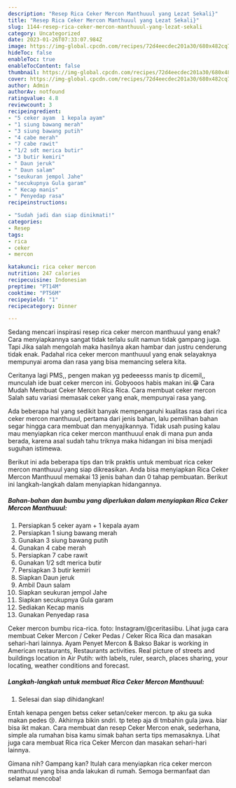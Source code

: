 ```yaml
---
description: "Resep Rica Ceker Mercon Manthuuul yang Lezat Sekali}"
title: "Resep Rica Ceker Mercon Manthuuul yang Lezat Sekali}"
slug: 1144-resep-rica-ceker-mercon-manthuuul-yang-lezat-sekali
category: Uncategorized
date: 2023-01-26T07:33:07.984Z
image: https://img-global.cpcdn.com/recipes/72d4eecdec201a30/680x482cq70/rica-ceker-mercon-manthuuul-foto-resep-utama.jpg
hideToc: false
enableToc: true
enableTocContent: false
thumbnail: https://img-global.cpcdn.com/recipes/72d4eecdec201a30/680x482cq70/rica-ceker-mercon-manthuuul-foto-resep-utama.jpg
cover: https://img-global.cpcdn.com/recipes/72d4eecdec201a30/680x482cq70/rica-ceker-mercon-manthuuul-foto-resep-utama.jpg
author: Admin
authorAv: notfound
ratingvalue: 4.8
reviewcount: 3
recipeingredient:
- "5 ceker ayam  1 kepala ayam"
- "1 siung bawang merah"
- "3 siung bawang putih"
- "4 cabe merah"
- "7 cabe rawit"
- "1/2 sdt merica butir"
- "3 butir kemiri"
- " Daun jeruk"
- " Daun salam"
- "seukuran jempol Jahe"
- "secukupnya Gula garam"
- " Kecap manis"
- " Penyedap rasa"
recipeinstructions:

- "Sudah jadi dan siap dinikmati!"
categories:
- Resep
tags:
- rica
- ceker
- mercon

katakunci: rica ceker mercon 
nutrition: 247 calories
recipecuisine: Indonesian
preptime: "PT14M"
cooktime: "PT56M"
recipeyield: "1"
recipecategory: Dinner

---
```



Sedang mencari inspirasi resep rica ceker mercon manthuuul yang enak? Cara menyiapkannya sangat tidak terlalu sulit namun tidak gampang juga. Tapi Jika salah mengolah maka hasilnya akan hambar dan justru cenderung tidak enak. Padahal rica ceker mercon manthuuul yang enak selayaknya mempunyai aroma dan rasa yang bisa memancing selera kita.


Ceritanya lagi PMS,, pengen makan yg pedeeesss manis tp dicemil,, munculah ide buat ceker mercon ini. Gobyooos habis makan ini.😁 Cara Mudah Membuat Ceker Mercon Rica Rica. Cara membuat ceker mercon Salah satu variasi memasak ceker yang enak, mempunyai rasa yang.

Ada beberapa hal yang sedikit banyak mempengaruhi kualitas rasa dari rica ceker mercon manthuuul, pertama dari jenis bahan, lalu pemilihan bahan segar hingga cara membuat dan menyajikannya. Tidak usah pusing kalau mau menyiapkan rica ceker mercon manthuuul enak di mana pun anda berada, karena asal sudah tahu triknya maka hidangan ini bisa menjadi suguhan istimewa.


Berikut ini ada beberapa tips dan trik praktis untuk membuat rica ceker mercon manthuuul yang siap dikreasikan. Anda bisa menyiapkan Rica Ceker Mercon Manthuuul memakai 13 jenis bahan dan 0 tahap pembuatan. Berikut ini langkah-langkah dalam menyiapkan hidangannya.

<!--inarticleads1-->

##### Bahan-bahan dan bumbu yang diperlukan dalam menyiapkan Rica Ceker Mercon Manthuuul:

1. Persiapkan 5 ceker ayam + 1 kepala ayam
1. Persiapkan 1 siung bawang merah
1. Gunakan 3 siung bawang putih
1. Gunakan 4 cabe merah
1. Persiapkan 7 cabe rawit
1. Gunakan 1/2 sdt merica butir
1. Persiapkan 3 butir kemiri
1. Siapkan  Daun jeruk
1. Ambil  Daun salam
1. Siapkan seukuran jempol Jahe
1. Siapkan secukupnya Gula garam
1. Sediakan  Kecap manis
1. Gunakan  Penyedap rasa


Ceker mercon bumbu rica-rica. foto: Instagram/@ceritasiibu. Lihat juga cara membuat Ceker Mercon / Ceker Pedas / Ceker Rica Rica dan masakan sehari-hari lainnya. Ayam Penyet Mercon &amp; Bakso Bakar is working in American restaurants, Restaurants activities. Real picture of streets and buildings location in Air Putih: with labels, ruler, search, places sharing, your locating, weather conditions and forecast. 

<!--inarticleads2-->

##### Langkah-langkah untuk membuat Rica Ceker Mercon Manthuuul:


1. Selesai dan siap dihidangkan!

Entah kenapa pengen betss ceker setan/ceker mercon. tp aku ga suka makan pedes 😢. Akhirnya bikin sndri. tp tetep aja di tmbahin gula jawa. biar bisa ikt makan. Cara membuat dan resep Ceker Mercon enak, sederhana, simple ala rumahan bisa kamu simak bahan serta tips memasaknya. Lihat juga cara membuat Rica rica Ceker Mercon dan masakan sehari-hari lainnya. 

Gimana nih? Gampang kan? Itulah cara menyiapkan rica ceker mercon manthuuul yang bisa anda lakukan di rumah. Semoga bermanfaat dan selamat mencoba!
